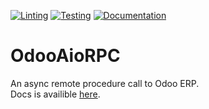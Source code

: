 [![Linting](https://github.com/remyz17/odooaiorpc/actions/workflows/lint.yaml/badge.svg)](https://github.com/remyz17/odooaiorpc/actions/workflows/lint.yaml)
[![Testing](https://github.com/remyz17/odooaiorpc/actions/workflows/test.yaml/badge.svg)](https://github.com/remyz17/odooaiorpc/actions/workflows/test.yaml)
[![Documentation](https://github.com/remyz17/odooaiorpc/actions/workflows/docs.yaml/badge.svg)](https://github.com/remyz17/odooaiorpc/actions/workflows/docs.yaml)

# OdooAioRPC
An async remote procedure call to Odoo ERP.  
Docs is availible [here](https://remyz17.github.io/odooaiorpc/).  
